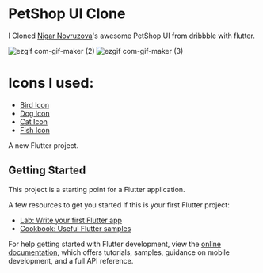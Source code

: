 # PetShop UI Clone
I Cloned [Nigar Novruzova](https://dribbble.com/shots/19540807-Pet-shop-mobile-app-concept)'s awesome PetShop UI from dribbble with flutter.

![ezgif com-gif-maker (2)](https://user-images.githubusercontent.com/114522498/204079080-81be202b-62fc-4283-83eb-f09de6c4840c.png)
![ezgif com-gif-maker (3)](https://user-images.githubusercontent.com/114522498/204079083-05e61b7c-a9a8-417e-a0ee-c13ba4de8833.png)

 
# Icons I used:
  - [Bird Icon](https://www.flaticon.com/free-icon/bird_616438?term=bird&page=1&position=7&page=1&position=7&related_id=616438&origin=search)
  - [Dog Icon](https://www.flaticon.com/free-icon/dog_616408?term=dog&page=1&position=17&page=1&position=17&related_id=616408&origin=search)
  - [Cat Icon](https://www.flaticon.com/free-icon/cat_616430?term=cat&page=1&position=11&page=1&position=11&related_id=616430&origin=search)
  - [Fish Icon](https://www.flaticon.com/free-icon/clown-fish_3969791?term=fish&page=1&position=58&page=1&position=58&related_id=3969791&origin=search)

A new Flutter project.

## Getting Started


This project is a starting point for a Flutter application.

A few resources to get you started if this is your first Flutter project:

- [Lab: Write your first Flutter app](https://docs.flutter.dev/get-started/codelab)
- [Cookbook: Useful Flutter samples](https://docs.flutter.dev/cookbook)

For help getting started with Flutter development, view the
[online documentation](https://docs.flutter.dev/), which offers tutorials,
samples, guidance on mobile development, and a full API reference.
